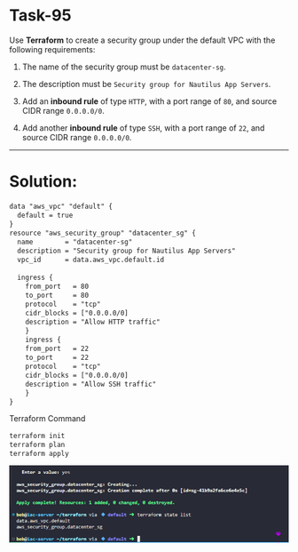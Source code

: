 ﻿# Task-95

Use **Terraform** to create a security group under the default VPC with the following requirements:

1) The name of the security group must be `datacenter-sg`.

2) The description must be `Security group for Nautilus App Servers`.

3) Add an **inbound rule** of type `HTTP`, with a port range of `80`, and source CIDR range `0.0.0.0/0`.

4) Add another **inbound rule** of type `SSH`, with a port range of `22`, and source CIDR range `0.0.0.0/0`.


---

# Solution:


```hcl
data "aws_vpc" "default" {
  default = true
}
resource "aws_security_group" "datacenter_sg" {
  name        = "datacenter-sg"
  description = "Security group for Nautilus App Servers"
  vpc_id      = data.aws_vpc.default.id

  ingress {
    from_port   = 80
    to_port     = 80
    protocol    = "tcp"
    cidr_blocks = ["0.0.0.0/0]
    description = "Allow HTTP traffic"
    }
    ingress {
    from_port   = 22
    to_port     = 22
    protocol    = "tcp"
    cidr_blocks = ["0.0.0.0/0]
    description = "Allow SSH traffic"
    }
}

```
Terraform Command

```
terraform init
terraform plan
terraform apply
```

![alt text](image.png)
